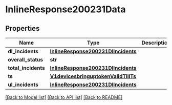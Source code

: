 # InlineResponse200231Data

## Properties
Name | Type | Description | Notes
------------ | ------------- | ------------- | -------------
**dl_incidents** | [**InlineResponse200231DlIncidents**](InlineResponse200231DlIncidents.md) |  | [optional] 
**overall_status** | **str** |  | [optional] 
**total_incidents** | [**InlineResponse200231DlIncidents**](InlineResponse200231DlIncidents.md) |  | [optional] 
**ts** | [**V1devicesbringuptokenValidTillTs**](V1devicesbringuptokenValidTillTs.md) |  | [optional] 
**ul_incidents** | [**InlineResponse200231DlIncidents**](InlineResponse200231DlIncidents.md) |  | [optional] 

[[Back to Model list]](../README.md#documentation-for-models) [[Back to API list]](../README.md#documentation-for-api-endpoints) [[Back to README]](../README.md)

